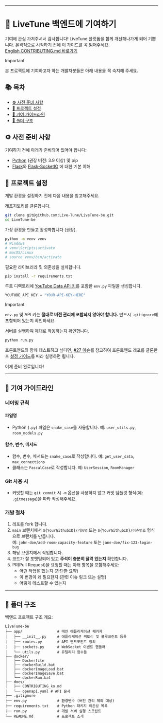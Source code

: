 

---

# 📝 LiveTune 백엔드에 기여하기

기여에 관심 가져주셔서 감사합니다! LiveTune 플랫폼을 함께 개선해나가게 되어 기쁩니다. 본격적으로 시작하기 전에 이 가이드를 꼭 읽어주세요.  
[English CONTRIBUTING.md 바로가기](../CONTRIBUTING.md)

> [!IMPORTANT]  
> 본 프로젝트에 기여하고자 하는 개발자분들은 아래 내용을 꼭 숙지해 주세요.

## 📚 목차

- [⚙️ 사전 준비 사항](#️-사전-준비-사항)
- [🔧 프로젝트 설정](#-프로젝트-설정)
- [📝 기여 가이드라인](#-기여-가이드라인)
- [📁 폴더 구조](#-폴더-구조)

## ⚙️ 사전 준비 사항

기여하기 전에 아래가 준비되어 있어야 합니다:
- [Python](https://www.python.org/) (권장 버전: 3.9 이상) 및 pip
- [Flask](https://flask.palletsprojects.com/)와 [Flask-SocketIO](https://flask-socketio.readthedocs.io/) 에 대한 기본 이해

## 🔧 프로젝트 설정

개발 환경을 설정하기 전에 다음 내용을 참고해주세요.

레포지토리를 클론합니다.

```bash
git clone git@github.com:Live-Tune/LiveTune-be.git
cd LiveTune-be
```

가상 환경을 만들고 활성화합니다 (권장).

```bash
python -m venv venv
# Windows
# venv\Scripts\activate
# macOS/Linux
# source venv/bin/activate
```

필요한 라이브러리 및 의존성을 설치합니다.

```bash
pip install -r requirements.txt
```

루트 디렉토리에 [YouTube Data API 키](https://developers.google.com/youtube/v3/getting-started)를 포함한 `env.py` 파일을 생성합니다.

```python
YOUTUBE_API_KEY = "YOUR-API-KEY-HERE"
```

> [!important]  
> `env.py` 및 API 키는 **절대로 버전 관리에 포함되지 않아야 합니다.** 반드시 `.gitignore`에 포함되어 있는지 확인하세요.

서버를 실행하여 제대로 작동하는지 확인합니다.

```bash
python run.py
```

프론트엔드와 함께 테스트하고 싶다면, [#27 이슈](https://github.com/Live-Tune/LiveTune-be/issues/27)를 참고하여 프론트엔드 레포를 클론한 후 [설정 가이드](https://github.com/Live-Tune/LiveTune-fe/blob/main/CONTRIBUTING.md#-project-setup)를 따라 실행하면 됩니다.

이제 준비 완료입니다!

---

## 📝 기여 가이드라인

### 네이밍 규칙

#### 파일명

- Python (`.py`) 파일은 `snake_case`를 사용합니다. 예: `user_utils.py`, `room_models.py`

#### 함수, 변수, 메서드

- 함수, 변수, 메서드는 `snake_case`로 작성합니다. 예: `get_user_data`, `max_connections`    
- 클래스는 `PascalCase`로 작성합니다. 예: `UserSession`, `RoomManager`

### Git 사용 시

- 커밋할 때는 `git commit` 시 `-m` 옵션을 사용하지 않고 커밋 템플릿 형식(예: `.gitmessage`)을 따라 작성해주세요.    

### 개발 절차

1. 레포를 fork 합니다.
2. `main` 브랜치에서 `${YourGithubID}/기능명` 또는 `${YourGithubID}/이슈번호` 형식으로 브랜치를 만듭니다.  
    예: `john-doe/add-room-capacity-feature` 또는 `jane-doe/fix-123-login-bug`
3. 해당 브랜치에서 작업합니다.
4. 코드가 잘 포맷팅되어 있고 **주석이 충분히 달려 있는지** 확인합니다.
5. PR(Pull Request)을 요청할 때는 아래 항목을 포함해주세요:
    - 어떤 작업을 했는지 (간단한 요약)
    - 이 변경이 왜 필요한지 (관련 이슈 링크 또는 설명)
    - 어떻게 테스트할 수 있는지

---

## 📁 폴더 구조

백엔드 프로젝트 구조 개요:

```
LiveTune-be
├── app/                # 메인 애플리케이션 패키지
│   ├── __init__.py     # 애플리케이션 팩토리 및 블루프린트 등록
│   ├── routes.py       # API 엔드포인트 정의
│   ├── sockets.py      # WebSocket 이벤트 핸들러
│   └── utils.py        # 유틸리티 함수들
├── docker/
│   ├── Dockerfile
│   ├── dockerBuild.bat
│   ├── dockerImageLoad.bat
│   ├── dockerImageSave.bat
│   └── dockerRun.bat
├── docs/
│   ├── CONTRIBUTING_ko.md
│   └── openapi.yaml # API 문서
├── .gitignore
├── env.py              # 환경변수 (버전 관리 제외 대상)
├── requirements.txt    # Python 패키지 의존성 목록
├── run.py              # 개발 서버 실행 스크립트
└── README.md           # 프로젝트 소개
```
